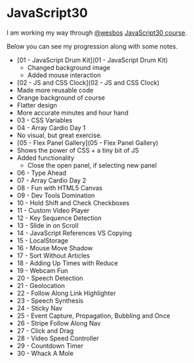 # JavaScript30

I am working my way through [@wesbos](https://github.com/wesbos) [JavaScript30 course](https://javascript30.com/). 

Below you can see my progression along with some notes.

* [01 - JavaScript Drum Kit](01 - JavaScript Drum Kit)
  * Changed background image
  * Added mouse interaction
*  [02 - JS and CSS Clock](02 - JS and CSS Clock)
  * Made more reusable code 
  * Orange background of course 
  * Flatter design
  * More accurate minutes and hour hand
*  03 - CSS Variables
*  04 - Array Cardio Day 1
  * No visual, but great exercise.
*  [05 - Flex Panel Gallery](05 - Flex Panel Gallery)
  * Shows the power of CSS + a tiny bit of JS
  * Added functionality
    * Close the open panel, if selecting new panel
*  06 - Type Ahead
*  07 - Array Cardio Day 2
*  08 - Fun with HTML5 Canvas
*  09 - Dev Tools Domination
*  10 - Hold Shift and Check Checkboxes
*  11 - Custom Video Player
*  12 - Key Sequence Detection
*  13 - Slide in on Scroll
*  14 - JavaScript References VS Copying
*  15 - LocalStorage
*  16 - Mouse Move Shadow
*  17 - Sort Without Articles
*  18 - Adding Up Times with Reduce
*  19 - Webcam Fun
*  20 - Speech Detection
*  21 - Geolocation
*  22 - Follow Along Link Highlighter
*  23 - Speech Synthesis
*  24 - Sticky Nav
*  25 - Event Capture, Propagation, Bubbling and Once
*  26 - Stripe Follow Along Nav
*  27 - Click and Drag
*  28 - Video Speed Controller
*  29 - Countdown Timer
*  30 - Whack A Mole